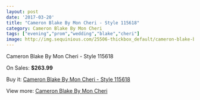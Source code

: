 ```yaml
---
layout: post
date: '2017-03-20'
title: "Cameron Blake By Mon Cheri - Style 115618"
category: Cameron Blake By Mon Cheri
tags: ["evening","prom","wedding","blake","cheri"]
image: http://img.sequinious.com/25506-thickbox_default/cameron-blake-by-mon-cheri-style-115618.jpg
---
```

Cameron Blake By Mon Cheri - Style 115618

On Sales: **$263.99**
<a href="https://www.sequinious.com/cameron-blake-by-mon-cheri/10579-cameron-blake-by-mon-cheri-style-115618.html"><amp-img layout="responsive" width="600" height="600" src="//img.sequinious.com/25506-thickbox_default/cameron-blake-by-mon-cheri-style-115618.jpg" alt="Cameron Blake By Mon Cheri - Style 115618 0" /></a>
<a href="https://www.sequinious.com/cameron-blake-by-mon-cheri/10579-cameron-blake-by-mon-cheri-style-115618.html"><amp-img layout="responsive" width="600" height="600" src="//img.sequinious.com/25507-thickbox_default/cameron-blake-by-mon-cheri-style-115618.jpg" alt="Cameron Blake By Mon Cheri - Style 115618 1" /></a>
<a href="https://www.sequinious.com/cameron-blake-by-mon-cheri/10579-cameron-blake-by-mon-cheri-style-115618.html"><amp-img layout="responsive" width="600" height="600" src="//img.sequinious.com/25508-thickbox_default/cameron-blake-by-mon-cheri-style-115618.jpg" alt="Cameron Blake By Mon Cheri - Style 115618 2" /></a>

Buy it: [Cameron Blake By Mon Cheri - Style 115618](https://www.sequinious.com/cameron-blake-by-mon-cheri/10579-cameron-blake-by-mon-cheri-style-115618.html "Cameron Blake By Mon Cheri - Style 115618")

View more: [Cameron Blake By Mon Cheri](https://www.sequinious.com/56-cameron-blake-by-mon-cheri "Cameron Blake By Mon Cheri")